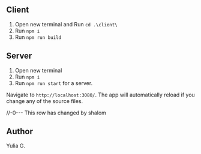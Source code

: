 
##  Client
1. Open new terminal and  Run `cd .\client\`
2. Run `npm i`
3. Run `npm run build`
##  Server
1. Open new terminal 
1. Run `npm i`
3. Run `npm run start` for a  server.

 Navigate to `http://localhost:3080/`. The app will automatically reload if you change any of the source files.

//-0---
This row has changed by shalom

## Author
Yulia G.
